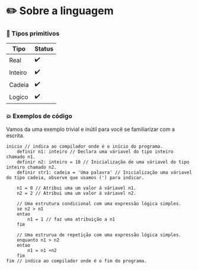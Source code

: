 # ✏️ Sobre a linguagem

### 💅 Tipos primitivos
Tipo      | Status
--------- | ------
Real      | ✔️
Inteiro   | ✔️
Cadeia    | ✔️
Logico    | ✔️

### 💥 Exemplos de código
Vamos da uma exemplo trivial e inútil para você se familiarizar com a escrita.

```golang
inicio // indica ao compilador onde é o início do programa.
    definir n1: inteiro // Declara uma váriavel do tipo inteiro chamado n1.
    definir n2: inteiro = 10 // Inicialização de uma váriavel do tipo inteiro chamado n2.
    definir str1: cadeia = 'Uma palavra' // Inicialização uma váriavel do tipo cadeia, observe que usamos (') para indicar.

    n1 = 0 // Atribui uma um valor á váriavel n1.
    n2 = 2 // Atribui uma um valor á váriavel n2.

    // Uma estrutura condicional com uma expressão lógica simples.
    se n2 > n1
    entao
        n1 = 1 // faz uma atribuição a n1
    fim

    // Uma estrurua de repetição com uma expressão lógica simples.
    enquanto n1 > n2
    entao
        n1 = n1 +n2
    fim
fim // indica ao compilador onde é o fim do programa.
```
